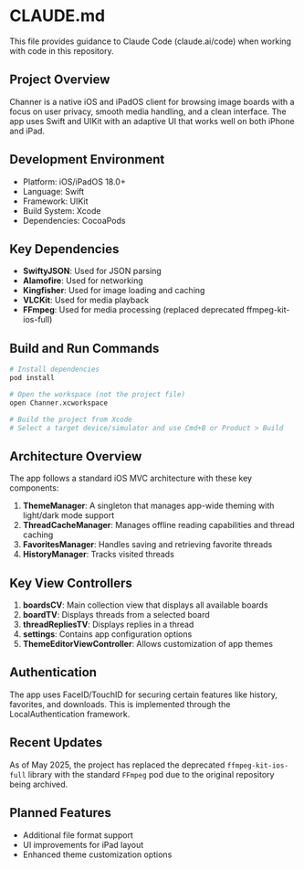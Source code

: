 # CLAUDE.md

This file provides guidance to Claude Code (claude.ai/code) when working with code in this repository.

## Project Overview

Channer is a native iOS and iPadOS client for browsing image boards with a focus on user privacy, smooth media handling, and a clean interface. The app uses Swift and UIKit with an adaptive UI that works well on both iPhone and iPad.

## Development Environment

- Platform: iOS/iPadOS 18.0+
- Language: Swift
- Framework: UIKit
- Build System: Xcode
- Dependencies: CocoaPods

## Key Dependencies

- **SwiftyJSON**: Used for JSON parsing
- **Alamofire**: Used for networking
- **Kingfisher**: Used for image loading and caching
- **VLCKit**: Used for media playback
- **FFmpeg**: Used for media processing (replaced deprecated ffmpeg-kit-ios-full)

## Build and Run Commands

```bash
# Install dependencies
pod install

# Open the workspace (not the project file)
open Channer.xcworkspace

# Build the project from Xcode
# Select a target device/simulator and use Cmd+B or Product > Build
```

## Architecture Overview

The app follows a standard iOS MVC architecture with these key components:

1. **ThemeManager**: A singleton that manages app-wide theming with light/dark mode support
2. **ThreadCacheManager**: Manages offline reading capabilities and thread caching
3. **FavoritesManager**: Handles saving and retrieving favorite threads
4. **HistoryManager**: Tracks visited threads

## Key View Controllers

1. **boardsCV**: Main collection view that displays all available boards
2. **boardTV**: Displays threads from a selected board
3. **threadRepliesTV**: Displays replies in a thread
4. **settings**: Contains app configuration options
5. **ThemeEditorViewController**: Allows customization of app themes

## Authentication

The app uses FaceID/TouchID for securing certain features like history, favorites, and downloads. This is implemented through the LocalAuthentication framework.

## Recent Updates

As of May 2025, the project has replaced the deprecated `ffmpeg-kit-ios-full` library with the standard `FFmpeg` pod due to the original repository being archived.

## Planned Features

- Additional file format support
- UI improvements for iPad layout
- Enhanced theme customization options